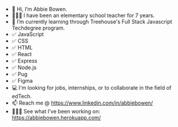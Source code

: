 - 👋 Hi, I’m Abbie Bowen.
- 👩🏽‍🏫 I have been an elementary school teacher for 7 years. 
- 🌱 I’m currently learning through Treehouse's Full Stack Javascript Techdegree program.
- ✅ JavaScript
- ✅ CSS
- ✅ HTML
- ✅ React
- ✅ Express
- ✅ Node.js
- ✅ Pug
- ✅ Figma
- 💻 I'm looking for jobs, internships, or to collaborate in the field of edTech.
- 📫 Reach me @ https://www.linkedin.com/in/abbiebowen/
- 👩🏽‍💻 See what I've been working on: https://abbiebowen.herokuapp.com/

